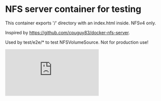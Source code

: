 # NFS server container for testing

This container exports '/' directory with an index.html inside. NFSv4 only.

Inspired by https://github.com/cpuguy83/docker-nfs-server.

Used by test/e2e/* to test NFSVolumeSource. Not for production use!


[![Analytics](https://kubernetes-site.appspot.com/UA-36037335-10/GitHub/contrib/for-tests/volumes-tester/nfs/README.md?pixel)]()

